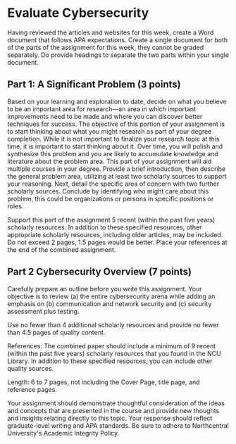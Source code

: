 # Evaluate Cybersecurity

Having reviewed the articles and websites for this week, create a Word document that follows APA expectations. Create a single document for both of the parts of the assignment for this week, they cannot be graded separately. Do provide headings to separate the two parts within your single document.

## Part 1: A Significant Problem (3 points)

Based on your learning and exploration to date, decide on what you believe to be an important area for research—an area in which important improvements need to be made and where you can discover better techniques for success. The objective of this portion of your assignment is to start thinking about what you might research as part of your degree completion. While it is not important to finalize your research topic at this time, it is important to start thinking about it. Over time, you will polish and synthesize this problem and you are likely to accumulate knowledge and literature about the problem area. This part of your assignment will aid multiple courses in your degree. Provide a brief introduction, then describe the general problem area, utilizing at least two scholarly sources to support your reasoning. Next, detail the specific area of concern with two further scholarly sources. Conclude by identifying who might care about this problem, this could be organizations or persons in specific positions or roles.

Support this part of the assignment 5 recent (within the past five years) scholarly resources. In addition to these specified resources, other appropriate scholarly resources, including older articles, may be included. Do not exceed 2 pages, 1.5 pages would be better. Place your references at the end of the combined assignment.

## Part 2 Cybersecurity Overview (7 points)

Carefully prepare an outline before you write this assignment. Your objective is to review (a) the entire cybersecurity arena while adding an emphasis on (b) communication and network security and (c) security assessment plus testing.

Use no fewer than 4 additional scholarly resources and provide no fewer than 4.5 pages of quality content.

References: The combined paper should include a minimum of 9 recent (within the past five years) scholarly resources that you found in the NCU Library. In addition to these specified resources, you can include other quality sources.

Length: 6 to 7 pages, not including the Cover Page, title page, and reference pages.

Your assignment should demonstrate thoughtful consideration of the ideas and concepts that are presented in the course and provide new thoughts and insights relating directly to this topic. Your response should reflect graduate-level writing and APA standards. Be sure to adhere to Northcentral University's Academic Integrity Policy.
